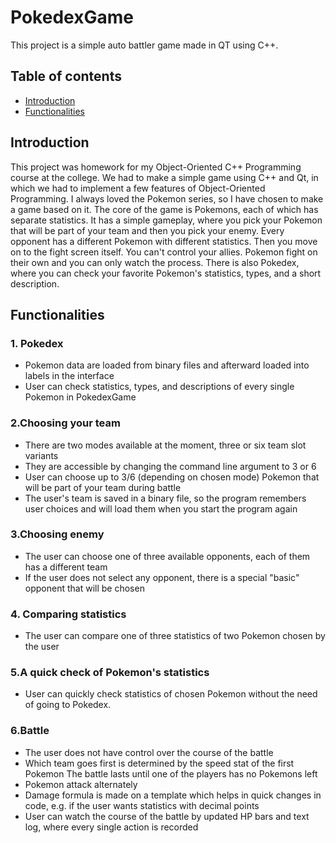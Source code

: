# PokedexGame
This project is a simple auto battler game made in QT using C++.
## Table of contents
* [Introduction](#introduction)
* [Functionalities](#functionalities)
## Introduction
This project was homework for my Object-Oriented C++ Programming course at the college. We had to make a simple game using C++ and Qt, in which we had to implement a few features of Object-Oriented Programming. I always loved the Pokemon series, so I have chosen to make a game based on it. The core of the game is Pokemons, each of which has separate statistics. It has a simple gameplay, where you pick your Pokemon that will be part of your team and then you pick your enemy. Every opponent has a different Pokemon with different statistics. Then you move on to the fight screen itself. You can't control your allies. Pokemon fight on their own and you can only watch the process. There is also Pokedex, where you can check your favorite Pokemon's statistics, types, and a short description.
## Functionalities

### 1. Pokedex
 - Pokemon data are loaded from binary files and afterward loaded into labels in the interface
 - User can check statistics, types, and descriptions of every single Pokemon in PokedexGame
### 2.Choosing your team
- There are two modes available at the moment, three or six team slot variants
- They are accessible by changing the command line argument to 3 or 6
- User can choose up to 3/6 (depending on chosen mode) Pokemon that will be part of your team during battle
- The user's team is saved in a binary file, so the program remembers user choices and will load them when you start the program again
### 3.Choosing enemy
- The user can choose one of three available opponents, each of them has a different team
- If the user does not select any opponent, there is a special "basic" opponent that will be chosen
### 4. Comparing statistics
- The user can compare one of three statistics of two Pokemon chosen by the user
### 5.A quick check of Pokemon's statistics
- User can quickly check statistics of chosen Pokemon without the need of going to Pokedex.
### 6.Battle
- The user does not have control over the course of the battle
- Which team goes first is determined by the speed stat of the first Pokemon
The battle lasts until one of the players has no Pokemons left
- Pokemon attack alternately
- Damage formula is made on a template which helps in quick changes in code, e.g. if the user wants statistics with decimal points
- User can watch the course of the battle by updated HP bars and text log, where every single action is recorded

